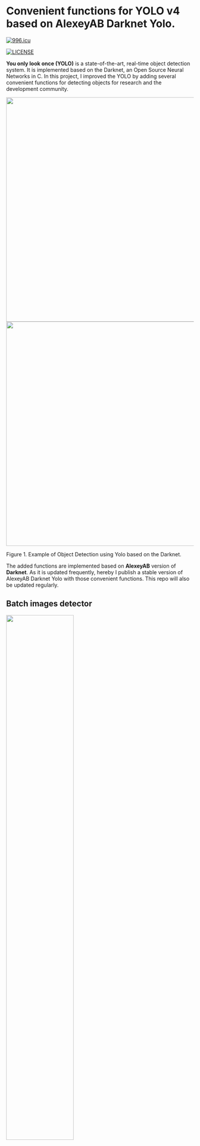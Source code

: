   

# Convenient functions for YOLO v4 based on AlexeyAB Darknet Yolo.

  

[![996.icu](https://img.shields.io/badge/link-996.icu-red.svg)](https://996.icu)

[![LICENSE](https://img.shields.io/badge/license-Anti%20996-blue.svg)](https://github.com/996icu/996.ICU/blob/master/LICENSE)

  
  

**You only look once (YOLO)** is a state-of-the-art, real-time object detection system. It is implemented based on the Darknet, an Open Source Neural Networks in C. In this project, I improved the YOLO by adding several convenient functions for detecting objects for research and the development community.

  
  

<img  src="https://raw.githubusercontent.com/vincentgong7/VG_AlexeyAB_darknet/master/output/1.jpg"  alt=""  width="600"/>  <img  src="https://raw.githubusercontent.com/vincentgong7/VG_AlexeyAB_darknet/master/output/2.jpg"  alt=""  width="600"/>

  

Figure 1. Example of Object Detection using Yolo based on the Darknet.

  
  

The added functions are implemented based on **AlexeyAB** version of **Darknet**. As it is updated frequently, hereby I publish a stable version of AlexeyAB Darknet Yolo with those convenient functions. This repo will also be updated regularly.

  
  

## Batch images detector

  

<img  src="https://raw.githubusercontent.com/vincentgong7/VG_AlexeyAB_darknet/yolo_v3/exp/example/vg_darknet_batch_detector.png"  alt=""  width="60%"  />

  

Figure. The process of batch detecting images in a folder using Yolo based on the Darknet.

  
  

The **detector** function in AlexeyAB Darknet only supports a single image at a time. Therefore I added the batch function into this forked repo, which supports detecting images in a folder in one time. In the meantime, it exports information including the name of the image, the detected classes, the confidence and the <span  style="color:blue">  **bounding box coordinates**  </span> in **JSON** and **TXT** files.

Hope you like it.

  

### Github link: [https://github.com/vincentgong7/VG_AlexeyAB_darknet](https://github.com/vincentgong7/VG_AlexeyAB_darknet)

  

Please also refer to the post for more information:

  

[https://github.com/pjreddie/darknet/issues/723](https://github.com/pjreddie/darknet/issues/723)

  

## Update Jul 03, 2020

1. The new version based on AlexeyAB Yolo v4.

2. Compile without change anything on Linux and Windows. Both are tested.

3. Export the bounding box of detected objects in images to JSON.

4. Export the bounding box of detected objects in images to TXT.

5. Added the Google Colab Demo.

  

## Google Colab Demo

<img  src="https://cdn-images-1.medium.com/max/1000/1*Lad06lrjlU9UZgSTHUoyfA.png"  alt=""  width="20%"  />

[https://bit.ly/vg_yolo_v4_colab](https://bit.ly/vg_yolo_v4_colab)
  

## Usage

  

### Command

>./darknet detector batch cfg/coco.data cfg/yolov4.cfg weights/yolov4.weights io_folder sample_imgs/ output/ -out output/result.json -ext_output > output/result.txt

  

Parameter explain:

1. The input images are: **sample_imgs/**

2. The output images are: **output/**

3. The image name, detected classes, the confidence and the **bounding box coordinates** is saved in: **output/result.txt** and in **output/result.json**

  

### Installation

1. Clone this project, or download this project.

2. Decompress the weight file.

	>cd ./weights/
	
	>7z x yolov4.weights.7z.001

	It requires the tool of 7z. You may need to install it if you do not have it.


3. Build the project.

	First of all, go back to the root folder of the project.

	>cd ..

	Now you should be in the project root folder of the project, such as: VG\_AlexeyAB\_darknet

	For linux (e.g. Ubuntu): Make the project with command in the project root folder:
	
	>make
	
	For windows. It can be successfully built on Visual Studio using project file in the folder of:
	
	/build/darknet/

4. Use the commandf to batch process images.
>./darknet detector batch cfg/coco.data cfg/yolov4.cfg weights/yolov4.weights io_folder sample_imgs/ output/ -out output/result.json -ext_output > output/result.txt
  

## Contact

Any questions please let me know.

  

If you like it, please also let me know.

  

vincent.gong7[at]gmail.com

  
  
  

<!-- <img src="https://github.com/vincentgong7/VG_AlexeyAB_darknet/blob/master/exp/example/icon_link.png?raw=true" alt="" width="15" valign = "middle"/> [Gong.im](http://gong.im) -->

  

[*Gong.im*](http://gong.im)

  

[Guestbook](https://github.com/vincentgong7/VG_AlexeyAB_darknet/issues/7)

  

<script  type="text/javascript"  src="//counter.websiteout.net/js/5/4/69/0"></script>

<br>

<div  style="float: left;"><script  type="text/javascript"  id="clustrmaps"  src="//cdn.clustrmaps.com/map_v2.js?cl=ffffff&w=600&t=m&d=hUfpL0e-tBg_zcx45xNWS0tq1zo_Jj5POALETOYreCY&co=2d78ad&cmo=3acc3a&cmn=ff5353&ct=ffffff"></script></div>

<br><br><br><br><br><br><br><br><br><br><br><br><br><br><br><br>